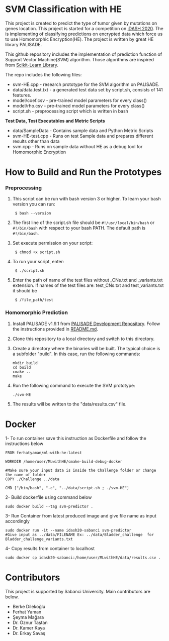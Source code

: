SVM Classification with HE 
=====================================
This project is created to predict the type of tumor given by mutations on genes location. This project is started for a competition on [iDASH 2020](http://www.humangenomeprivacy.org/2020/competition-tasks.html).
The is implementing of classifying predictions on encrypted data which force us to use Homomorphic Encryption(HE). 
The project is written by great HE library PALISADE.

This github repository includes the implementation of prediction function of Support Vector Machine(SVM) algorithm.
Those algorithms are inspired from [Scikit-Learn Library](https://scikit-learn.org/stable/index.html).

The repo includes the following files:
* svm-HE.cpp - research prototype for the SVM algorithm on PALISADE.
* data/data.test.txt - a generated test data set by script.sh, consists of 141 features.
* model/coef.csv - pre-trained model parameters for every class()
* model/rho.csv  - pre-trained model parameters for every class()
* script.sh - preprocessing script which is written in bash

**Test Data, Test Executables and Metric Scripts**

* data/SampleData - Contains sample data and Python Metric Scripts
* svm-HE-test.cpp - Runs on test Sample data and prepares different results other than data
* svm.cpp - Runs on sample data without HE as a debug tool for Homomorphic Encryption

How to Build and Run the Prototypes
=====================================

### Preprocessing

1. This script can be run with bash version 3 or higher. To learn your bash version you can run:
    ```
     $ bash --version
    ```
2. The first line of the script.sh file should be ```#!/usr/local/bin/bash``` or ```#!/bin/bash``` with respect to your bash PATH. The default path is ```#!/bin/bash```.

3. Set execute permission on your script:
    ```
     $ chmod +x script.sh
    ```
4. To run your script, enter:
    ```
     $ ./script.sh
    ```
5. Enter the path of name of the test files without _CNs.txt and _variants.txt extension. If names of the test files are: test_CNs.txt and test_variants.txt it should be
    ```
     $ /file_path/test
    ```


### Homomorphic Prediction

1. Install PALISADE v1.9.1 from [PALISADE Development Repository](https://gitlab.com/palisade/palisade-development/-/tree/release-v1.9.1). Follow the instructions provided in [README.md](https://gitlab.com/palisade/palisade-development/-/blob/release-v1.9.1/README.md).
   
2. Clone this repository to a local directory and switch to this directory. 

3. Create a directory where the binaries will be built. The typical choice is a subfolder "build". In this case, run the following commands:

    ```
    mkdir build
    cd build
    cmake ..
    make
    ```

4. Run the following command to execute the SVM prototype:
    ```
    ./svm-HE 
    ```

5. The results will be written to the "data/results.csv" file.

 # Docker

1- To run container save this instruction as Dockerfile and follow the instructions below

```
FROM ferhatyaman/ml-with-he:latest

WORKDIR /home/user/MLwithHE/cmake-build-debug-docker

#Make sure your input data is inside the Challenge folder or change the name of folder
COPY ./Challenge ../data

CMD ["/bin/bash", "-c", "../data/script.sh ; ./svm-HE"]
```
2- Build dockerfile using command below
```
sudo docker build --tag svm-predictor .
```
3- Run Container from latest produced image and give file name as input accordingly
```
sudo docker run -it --name idash20-sabanci svm-predictor
#Give input as ../data/FILENAME Ex: ../data/Bladder_challenge  for Bladder_challenge_variants.txt
```
4- Copy results from container to localhost
```
sudo docker cp idash20-sabanci:/home/user/MLwithHE/data/results.csv .
```

# Contributors
This project is supported by Sabanci University. Main contributors are below.
* Berke Dilekoğlu
* Ferhat Yaman
* Şeyma Mağara
* Dr. Öznur Taştan
* Dr. Kamer Kaya
* Dr. Erkay Savaş
